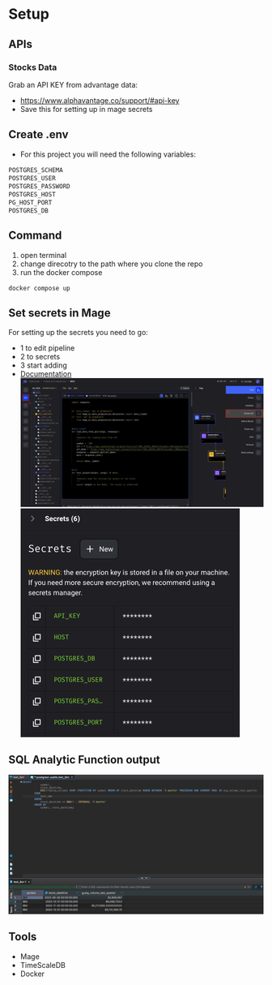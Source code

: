 # Setup

## APIs
### Stocks Data
Grab an API KEY from advantage data:
- https://www.alphavantage.co/support/#api-key
- Save this for setting up in mage secrets

## Create .env
- For this project you will need the following variables:
```
POSTGRES_SCHEMA
POSTGRES_USER
POSTGRES_PASSWORD
POSTGRES_HOST
PG_HOST_PORT
POSTGRES_DB
```
## Command
1. open terminal
2. change direcotry to the path where you clone the repo
3. run the docker compose
```
docker compose up
```

## Set secrets in Mage
For setting up the secrets you need to go:
- 1 to edit pipeline
- 2 to secrets
- 3 start adding
- [Documentation](https://docs.mage.ai/development/variables/secrets)
![Image1](./images/MageSecrets1.png)
![Image2](./images/MageSecrets2.png)

## SQL Analytic Function output
![Results](./images/OutputSQL.png)

## Tools
- Mage
- TimeScaleDB
- Docker
